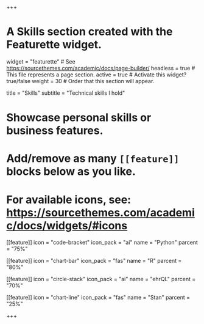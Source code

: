 +++
# A Skills section created with the Featurette widget.
widget = "featurette"  # See https://sourcethemes.com/academic/docs/page-builder/
headless = true  # This file represents a page section.
active = true # Activate this widget? true/false
weight = 30  # Order that this section will appear.

title = "Skills"
subtitle = "Technical skills I hold"

# Showcase personal skills or business features.
# 
# Add/remove as many `[[feature]]` blocks below as you like.
# 
# For available icons, see: https://sourcethemes.com/academic/docs/widgets/#icons

[[feature]]
  icon = "code-bracket"
  icon_pack = "ai"
  name = "Python"
  parcent = "75%"
  
[[feature]]
  icon = "chart-bar"
  icon_pack = "fas"
  name = "R"
  parcent = "80%"  
  
[[feature]]
  icon = "circle-stack"
  icon_pack = "ai"
  name = "ehrQL"
  parcent = "70%"
  
[[feature]]
  icon = "chart-line"
  icon_pack = "fas"
  name = "Stan"
  parcent = "25%"

+++
